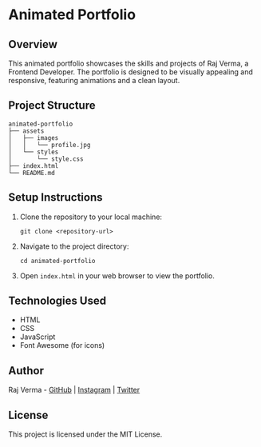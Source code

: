 # Animated Portfolio

## Overview
This animated portfolio showcases the skills and projects of Raj Verma, a Frontend Developer. The portfolio is designed to be visually appealing and responsive, featuring animations and a clean layout.

## Project Structure
```
animated-portfolio
├── assets
│   ├── images
│   │   └── profile.jpg
│   └── styles
│       └── style.css
├── index.html
└── README.md
```

## Setup Instructions
1. Clone the repository to your local machine:
   ```
   git clone <repository-url>
   ```
2. Navigate to the project directory:
   ```
   cd animated-portfolio
   ```
3. Open `index.html` in your web browser to view the portfolio.

## Technologies Used
- HTML
- CSS
- JavaScript
- Font Awesome (for icons)

## Author
Raj Verma - [GitHub](#) | [Instagram](#) | [Twitter](#) 

## License
This project is licensed under the MIT License.